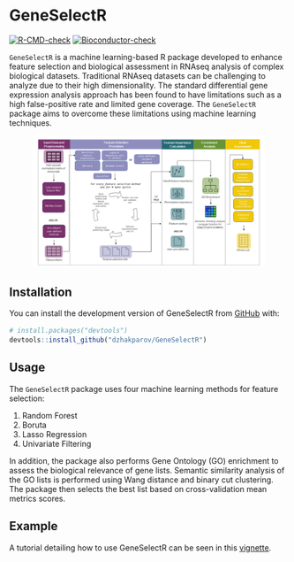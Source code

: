 
<!-- README.md is generated from README.Rmd. Please edit that file -->

# GeneSelectR

<!-- badges: start -->

[![R-CMD-check](https://github.com/dzhakparov/GeneSelectR/actions/workflows/R-CMD-check.yaml/badge.svg)](https://github.com/dzhakparov/GeneSelectR/actions/workflows/R-CMD-check.yaml)
[![Bioconductor-check](https://github.com/dzhakparov/GeneSelectR/actions/workflows/Bioc-check.yaml/badge.svg)](https://github.com/dzhakparov/GeneSelectR/actions/workflows/Bioc-check.yaml)
<!-- badges: end -->

`GeneSelectR` is a machine learning-based R package developed to enhance
feature selection and biological assessment in RNAseq analysis of
complex biological datasets. Traditional RNAseq datasets can be
challenging to analyze due to their high dimensionality. The standard
differential gene expression analysis approach has been found to have
limitations such as a high false-positive rate and limited gene
coverage. The `GeneSelectR` package aims to overcome these limitations
using machine learning techniques.

<figure>
<img src="./vignettes/images/package_workflow.png"/>
</figure>

## Installation

You can install the development version of GeneSelectR from
[GitHub](https://github.com/) with:

``` r
# install.packages("devtools")
devtools::install_github("dzhakparov/GeneSelectR")
```

## Usage

The `GeneSelectR` package uses four machine learning methods for feature
selection:

1.  Random Forest
2.  Boruta
3.  Lasso Regression
4.  Univariate Filtering

In addition, the package also performs Gene Ontology (GO) enrichment to
assess the biological relevance of gene lists. Semantic similarity
analysis of the GO lists is performed using Wang distance and binary cut
clustering. The package then selects the best list based on
cross-validation mean metrics scores.

## Example

A tutorial detailing how to use GeneSelectR can be seen in this
[vignette](https://dzhakparov.github.io/GeneSelectR/vignettes/example.html).
